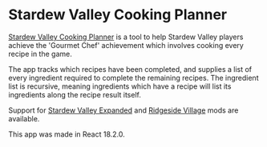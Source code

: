 # Stardew Valley Cooking Planner
[Stardew Valley Cooking Planner](https://digzol.github.io/stardew-cooking-planner/) is a tool to help Stardew Valley players achieve the 'Gourmet Chef' achievement which involves cooking every recipe in the game.

The app tracks which recipes have been completed, and supplies a list of every ingredient required to complete the remaining recipes.
The ingredient list is recursive, meaning ingredients which have a recipe will list its ingredients along the recipe result itself.

Support for [Stardew Valley Expanded](https://www.nexusmods.com/stardewvalley/mods/3753) and [Ridgeside Village](https://www.nexusmods.com/stardewvalley/mods/7286) mods are available.

This app was made in React 18.2.0.
